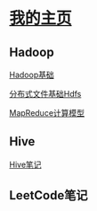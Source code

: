 # [我的主页](https://github.com/justdoitMr/rzf.github.io)

## Hadoop

[Hadoop基础](https://github.com/justdoitMr/rzf.github.io/blob/main/Note/Hadoop%E5%9F%BA%E7%A1%80.md)

[分布式文件基础Hdfs](https://github.com/justdoitMr/rzf.github.io/blob/main/Note/Hadoop%E5%9F%BA%E7%A1%80.md)

[MapReduce计算模型](https://github.com/justdoitMr/rzf.github.io/blob/main/Note/MapReduce.md)



## Hive

[Hive笔记](https://github.com/justdoitMr/rzf.github.io/blob/main/Note/Hive.md)

## LeetCode笔记

